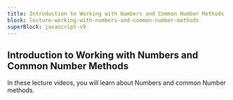 ```yaml
---
title: Introduction to Working with Numbers and Common Number Methods
block: lecture-working-with-numbers-and-common-number-methods
superBlock: javascript-v9
---
```


## Introduction to Working with Numbers and Common Number Methods

In these lecture videos, you will learn about Numbers and common Number methods.
